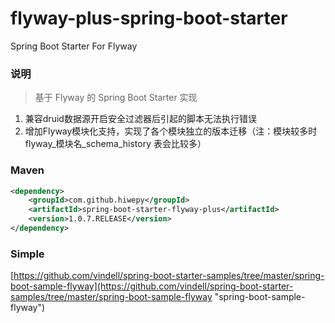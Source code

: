 # flyway-plus-spring-boot-starter
Spring Boot Starter For Flyway

### 说明


 > 基于 Flyway 的 Spring Boot Starter 实现

1. 兼容druid数据源开启安全过滤器后引起的脚本无法执行错误
2. 增加Flyway模块化支持，实现了各个模块独立的版本迁移（注：模块较多时 flyway_模块名_schema_history 表会比较多）

### Maven

``` xml
<dependency>
	<groupId>com.github.hiwepy</groupId>
	<artifactId>spring-boot-starter-flyway-plus</artifactId>
	<version>1.0.7.RELEASE</version>
</dependency>
```

### Simple

[https://github.com/vindell/spring-boot-starter-samples/tree/master/spring-boot-sample-flyway](https://github.com/vindell/spring-boot-starter-samples/tree/master/spring-boot-sample-flyway "spring-boot-sample-flyway")

